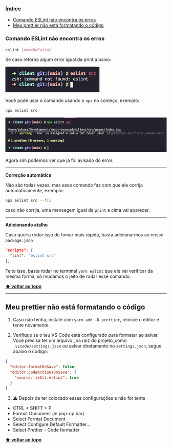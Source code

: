 ### [Índice](#índice)
  - [Comando ESLint não encontra os erros](#comando-eslint-não-encontra-os-erros)
  - [Meu prettier não está formatando o código](#meu-prettier-não-está-formatando-o-código)

### Comando ESLint não encontra os erros

```bash
eslint [nomeDaPasta]
```

Se caso retorna algum error igual da print a baixo:

  <p align="left">
    <img src="./img/eslint-print-01.png" />
  </p>

Você pode usar o comando usando o `npx` no começo, exemplo:

```bash
npx eslint src
```

<p align="left">
  <img src="./img/eslint-print-02.png">
</p>

Agora sim podemos ver que já foi avisado do error.

---

**Correção automática**

Não são todas vezes, mas esse comando faz com que ele corrija automáticamente, exemplo:

```bash
npx eslint src --fix
```
caso não corrija, uma mensagem igual da `print` a cima vai aparecer.

---

**Adicionando atalho**

Caso queria rodar isso de fomar mais rápida, basta adicionarmos ao nosso `package.json`

```json
"scripts": {
  "lint": "eslint src"
},
```

Feito isso, basta rodar no terminal `yarn eslint` que ele vai verificar da mesma forma, só mudamos o jeito de rodar esse comando.

**[⬆ voltar ao topo](#Índice)**

---

## Meu prettier não está formatando o código

1. Caso não tenha, instale com `yarn add -D prettier`, reinicie o editor e tente novamente.

2. Verifique se o teu VS Code está configurado para formatar ao salvar. Você precisa ter um arquivo _na raiz do projeto_como `.vscode/settings.json` ou salvar diretamento no `settings.json`, segue abaixo o código:

```json
{
  "editor.formatOnSave": false,
  "editor.codeActionsOnSave": {
    "source.fixAll.eslint": true
  }
}
```
3. ⚠ Depois de ter colocado essas configurações e não for tente

- CTRL + SHIFT + P
- Format Document (in pop-up bar)
- Select Format Document
- Select Configure Default Formatter... 
- Select Prettier - Code formatter

**[⬆ voltar ao topo](#Índice)**
